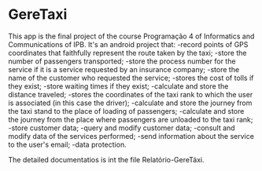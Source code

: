 # GereTaxi

This app is the final project of the course Programação 4 of Informatics and Communications of IPB.
It's an android project that:
  -record points of GPS coordinates that faithfully represent the route taken by the taxi;
  -store the number of passengers transported;
  -store the process number for the service if it is a service requested by an insurance company;
  -store the name of the customer who requested the service;
  -stores the cost of tolls if they exist;
  -store waiting times if they exist;
  -calculate and store the distance traveled;
  -stores the coordinates of the taxi rank to which the user is associated (in this case the driver);
  -calculate and store the journey from the taxi stand to the place of loading of passengers; 
  -calculate and store the journey from the place where passengers are unloaded to the taxi rank;
  -store customer data;
  -query and modify customer data;
  -consult and modify data of the services performed;
  -send information about the service to the user's email;
  -data protection.
  
  The detailed documentatios is int the file Relatório-GereTáxi.
  
  

